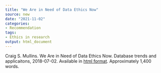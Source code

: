 ```yaml
---
title: "We Are in Need of Data Ethics Now"
source: new
date: "2021-11-02"
categories:
- Recommendation
tags:
- Ethics in research
output: html_document
---
```


Craig S. Mullins. We Are in Need of Data Ethics Now. Database trends and applicaitons, 2018-07-02. Available in [html format][mul1]. Approximately 1,400 words.

[mul1]: https://www.dbta.com/Columns/DBA-Corner/We-Are-in-Need-of-Data-Ethics-Now-125891.aspx

[nih1]: https://grants.nih.gov/faqs#/data-sharing.htm
[vic1]: https://trialsjournal.biomedcentral.com/articles/10.1186/1745-6215-7-15
[bar1]: https://www.nytimes.com/2006/08/09/technology/09aol.html
[lan1]: https://magazine.amstat.org/blog/2013/12/01/bigdatastatresearch/
[bar2]: https://www.wired.com/story/null-license-plate-landed-one-hacker-ticket-hell/
